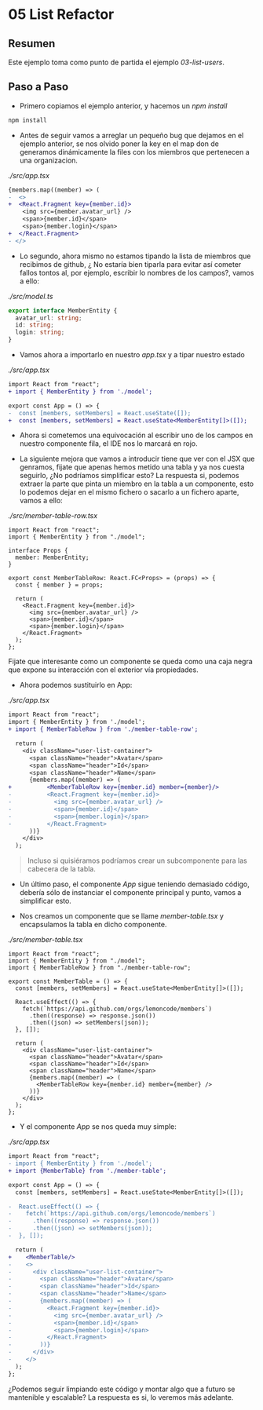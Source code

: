 # 05 List Refactor

## Resumen

Este ejemplo toma como punto de partida el ejemplo _03-list-users_.

## Paso a Paso

- Primero copiamos el ejemplo anterior, y hacemos un _npm install_

```bash
npm install
```

- Antes de seguir vamos a arreglar un pequeño bug que dejamos en el ejemplo
  anterior, se nos olvido poner la key en el map don de generamos dinámicamente
  la files con los miembros que pertenecen a una organizacion.

_./src/app.tsx_

```diff
{members.map((member) => (
-  <>
+  <React.Fragment key={member.id}>
    <img src={member.avatar_url} />
    <span>{member.id}</span>
    <span>{member.login}</span>
+  </React.Fragment>
- </>
```

- Lo segundo, ahora mismo no estamos tipando la lista de miembros que recibimos de
  github, ¿ No estaría bien tiparla para evitar así cometer fallos tontos al, por ejemplo,
  escribir lo nombres de los campos?, vamos a ello:

_./src/model.ts_

```typescript
export interface MemberEntity {
  avatar_url: string;
  id: string;
  login: string;
}
```

- Vamos ahora a importarlo en nuestro _app.tsx_ y a tipar nuestro estado

_./src/app.tsx_

```diff
import React from "react";
+ import { MemberEntity } from './model';

export const App = () => {
-  const [members, setMembers] = React.useState([]);
+  const [members, setMembers] = React.useState<MemberEntity[]>([]);
```

- Ahora si cometemos una equivocación al escribir uno de los campos en nuestro
  componente fila, el IDE nos lo marcará en rojo.

- La siguiente mejora que vamos a introducir tiene que ver con el JSX que genramos,
  fijate que apenas hemos metido una tabla y ya nos cuesta seguirlo, ¿No podríamos
  simplificar esto? La respuesta si, podemos extraer la parte que pinta un miembro
  en la tabla a un componente, esto lo podemos dejar en el mismo fichero o sacarlo
  a un fichero aparte, vamos a ello:

_./src/member-table-row.tsx_

```tsx
import React from "react";
import { MemberEntity } from "./model";

interface Props {
  member: MemberEntity;
}

export const MemberTableRow: React.FC<Props> = (props) => {
  const { member } = props;

  return (
    <React.Fragment key={member.id}>
      <img src={member.avatar_url} />
      <span>{member.id}</span>
      <span>{member.login}</span>
    </React.Fragment>
  );
};
```

Fijate que interesante como un componente se queda como una caja negra que expone su interacción con
el exterior vía propiedades.

- Ahora podemos sustituirlo en App:

_./src/app.tsx_

```diff
import React from "react";
import { MemberEntity } from './model';
+ import { MemberTableRow } from './member-table-row';
```

```diff
  return (
    <div className="user-list-container">
      <span className="header">Avatar</span>
      <span className="header">Id</span>
      <span className="header">Name</span>
      {members.map((member) => (
+          <MemberTableRow key={member.id} member={member}/>
-          <React.Fragment key={member.id}>
-            <img src={member.avatar_url} />
-            <span>{member.id}</span>
-            <span>{member.login}</span>
-          </React.Fragment>
      ))}
    </div>
  );
```

> Incluso si quisiéramos podríamos crear un subcomponente para las cabecera de la tabla.

- Un último paso, el componente _App_ sigue teniendo demasiado código, debería sólo de instanciar
  el componente principal y punto, vamos a simplificar esto.

- Nos creamos un componente que se llame _member-table.tsx_ y encapsulamos la tabla en dicho componente.

_./src/member-table.tsx_

```tsx
import React from "react";
import { MemberEntity } from "./model";
import { MemberTableRow } from "./member-table-row";

export const MemberTable = () => {
  const [members, setMembers] = React.useState<MemberEntity[]>([]);

  React.useEffect(() => {
    fetch(`https://api.github.com/orgs/lemoncode/members`)
      .then((response) => response.json())
      .then((json) => setMembers(json));
  }, []);

  return (
    <div className="user-list-container">
      <span className="header">Avatar</span>
      <span className="header">Id</span>
      <span className="header">Name</span>
      {members.map((member) => (
        <MemberTableRow key={member.id} member={member} />
      ))}
    </div>
  );
};
```

- Y el componente _App_ se nos queda muy simple:

_./src/app.tsx_

```diff
import React from "react";
- import { MemberEntity } from './model';
+ import {MemberTable} from './member-table';

export const App = () => {
  const [members, setMembers] = React.useState<MemberEntity[]>([]);

-  React.useEffect(() => {
-    fetch(`https://api.github.com/orgs/lemoncode/members`)
-      .then((response) => response.json())
-      .then((json) => setMembers(json));
-  }, []);

  return (
+    <MemberTable/>
-    <>
-      <div className="user-list-container">
-        <span className="header">Avatar</span>
-        <span className="header">Id</span>
-        <span className="header">Name</span>
-        {members.map((member) => (
-          <React.Fragment key={member.id}>
-            <img src={member.avatar_url} />
-            <span>{member.id}</span>
-            <span>{member.login}</span>
-          </React.Fragment>
-        ))}
-      </div>
-    </>
  );
};
```

¿Podemos seguir limpiando este código y montar algo que a futuro se mantenible y escalable? La respuesta es si, lo veremos
más adelante.
